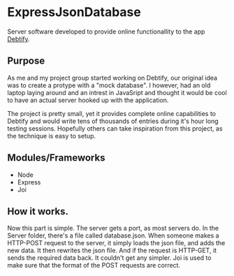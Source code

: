 # ExpressJsonDatabase
Server software developed to provide online functionallity to the app [Debtify](https://github.com/OlofSjogren/GoAyo).

## Purpose
As me and my project group started working on Debtify, our original idea was to create a protype with a "mock database". I however, had an old laptop laying around and an intrest in JavaSript and thought it would be cool to have an actual server hooked up with the application.

The project is pretty small, yet it provides complete online capabilities to Debtify and would write tens of thousands of entries during it's hour long testing sessions. Hopefully others can take inspiration from this project, as the technique is easy to setup.

## Modules/Frameworks

- Node
- Express
- Joi

## How it works.

Now this part is simple. The server gets a port, as most servers do. In the Server folder, there's a file called database.json. When someone makes a HTTP-POST request to the server, it simply loads the json file, and adds the new data. It then rewrites the json file. And if the request is HTTP-GET, it sends the required data back. It couldn't get any simpler. Joi is used to make sure that the format of the POST requests are correct.

